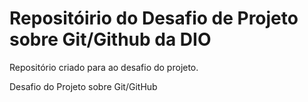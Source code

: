 # Repositóirio do Desafio de Projeto sobre Git/Github da DIO
Repositório criado para ao desafio do projeto.

Desafio do Projeto sobre Git/GitHub
